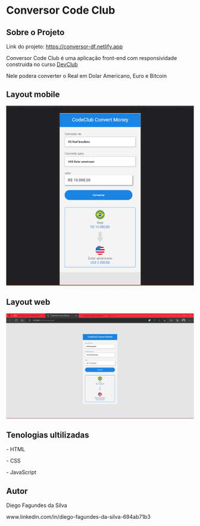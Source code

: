 # Conversor Code Club
## Sobre o Projeto

Link do projeto: https://conversor-df.netlify.app

Conversor Code Club é uma aplicação front-end com responsividade construida no curso [DevClub](https://plataforma.devclub.com.br/auth/login?redirect=/area/produto/item/257041)
 
 Nele podera converter o Real em Dolar Americano, Euro e Bitcoin 

## Layout mobile
<img src="https://github.com/DiegoSilva1919/Conversor/blob/master/assets/Captura%20de%20tela%202022-12-02%20164925.png?raw=true"/>

## Layout web
<img src="https://github.com/DiegoSilva1919/Conversor/blob/master/assets/Captura%20de%20tela%202022-12-02%20165320.png?raw=true"/>

<h2> Tenologias ultilizadas </h2>
<p>- HTML </p>
<p>- CSS </p>
<p>- JavaScript </p>

<h2> Autor </h2>
<p>Diego Fagundes da Silva</p>
www.linkedin.com/in/diego-fagundes-da-silva-694ab71b3
